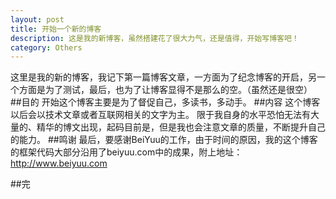 ```yaml
---
layout: post
title: 开始一个新的博客 
description: 这是我的新博客，虽然搭建花了很大力气，还是值得，开始写博客吧！
category: Others
---
```


这里是我的新的博客，我记下第一篇博客文章，一方面为了纪念博客的开启，另一个方面是为了测试，最后，也为了让博客显得不是那么的空。（虽然还是很空）
##目的
开始这个博客主要是为了督促自己，多读书，多动手。
##内容
这个博客以后会以技术文章或者互联网相关的文字为主。
限于我自身的水平恐怕无法有大量的、精华的博文出现，起码目前是，但是我也会注意文章的质量，不断提升自己的能力。
##鸣谢
最后，要感谢BeiYuu的工作，由于时间的原因，我的这个博客的框架代码大部分沿用了beiyuu.com中的成果，附上地址：
<a href="http://www.beiyuu.com" target="_blank">http://www.beiyuu.com</a>

##完

